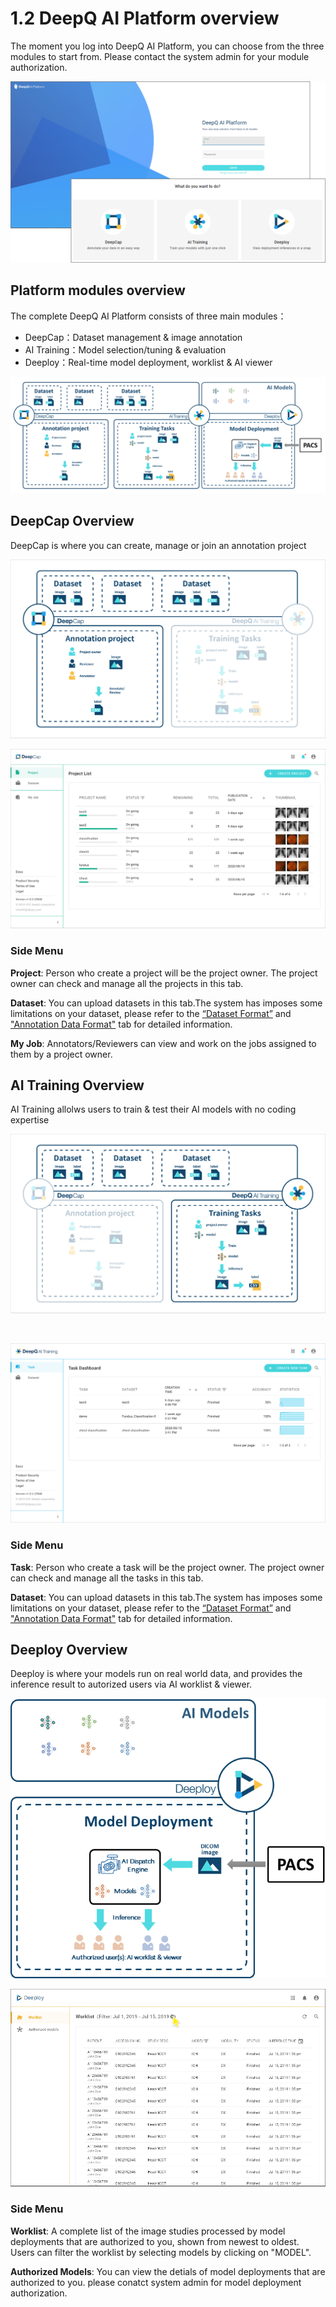 # 1.2 DeepQ AI Platform overview

The moment you log into DeepQ AI Platform, you can choose from the three modules to start from. Please contact the system admin for your module authorization.

![](<../.gitbook/assets/image (216) (1).png>)

## Platform modules overview

The complete DeepQ AI Platform consists of three main modules：

* DeepCap：Dataset management & image annotation
* AI Training：Model selection/tuning & evaluation
* Deeploy：Real-time model deployment, worklist & AI viewer&#x20;

![The complete DeeQ AI Platform](<../.gitbook/assets/image (221) (1) (1) (1) (1).png>)

## DeepCap Overview

DeepCap is where you can create, manage or join an annotation project

![](../.gitbook/assets/1-2.1-300009.png)

![](../.gitbook/assets/1-2.1-300003.png)

### Side Menu

**Project**: Person who create a project will be the project owner. The project owner can check and manage all the projects in this tab.

**Dataset**: You can upload datasets in this tab.The system has imposes some limitations on your dataset, please refer to the [“Dataset Format”](https://app.gitbook.com/s/-LRpbrznmSNshCiwmSTG-3251841457/dataset/upload-dataset) and[ "Annotation Data Format"](https://app.gitbook.com/s/-LRpbrznmSNshCiwmSTG-3251841457/dataset/annotation-data-formats) tab for detailed information.

**My Job**: Annotators/Reviewers can view and work on the jobs assigned to them by a project owner.

## AI Training Overview

AI Training allolws users to train & test their AI models with no coding expertise

![](../.gitbook/assets/1-2.1-300008.png)

​

![](../.gitbook/assets/1-2.1-300002.png)

### Side Menu <a href="#side-menu" id="side-menu"></a>

‌**Task**: Person who create a task will be the project owner. The project owner can check and manage all the tasks in this tab.‌

**Dataset**: You can upload datasets in this tab.The system has imposes some limitations on your dataset, please refer to the [“Dataset Format”](https://app.gitbook.com/s/-LRpbrznmSNshCiwmSTG-3251841457/dataset/upload-dataset) and ["Annotation Data Format"](https://app.gitbook.com/s/-LRpbrznmSNshCiwmSTG-3251841457/dataset/annotation-data-formats) tab for detailed information.

## Deeploy Overview

Deeploy is where your models run on real world data, and provides the inference result to autorized users via AI worklist & viewer.

![](<../.gitbook/assets/image (68) (1) (1).png>)

![](<../.gitbook/assets/image (220) (1).png>)

### Side Menu <a href="#side-menu" id="side-menu"></a>

**Worklist**: A complete list of the image studies processed by model deployments that are authorized to you, shown from newest to oldest. Users can filter the worklist by selecting models by clicking on "MODEL".

**Authorized Models**: You can view the detials of model deployments that are authorized to you. please conatct system admin for model deployment authorization.
